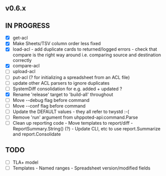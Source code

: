 ## v0.6.x

## IN PROGRESS

- [x] get-acl
- [x] Make Sheets/TSV column order less fixed
- [x] load-acl
      - add duplicate cards to returned/logged errors
      - check that compare is the right way around i.e. comparing source and destination correctly
- [x] compare-acl
- [ ] upload-acl
- [ ] put-acl (? for initializing a spreadsheet from an ACL file)
- [ ] update other ACL parsers to ignore duplicates
- [ ] SystemDiff consolidation for e.g. added + updated ?
- [x] Rename 'release' target to 'build-all' throughout
- [ ] Move --debug flag before command
- [ ] Move --conf flag before command
- [ ] Update the DEFAULT values - they all refer to twystd :-(
- [ ] Remove 'run' argument from uhppoted-api:command.Parse
- [ ] Clean up reporting code
      - Move templates to report/diff
      - ReportSummary.String() (?)
      - Update CLI, etc to use report.Summarize and report.Consolidate

## TODO

- [ ] TLA+ model
- [ ] Templates
      - Named ranges
      - Spreadsheet version/modified fields
